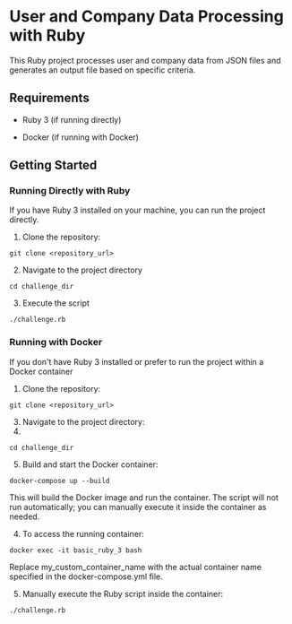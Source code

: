 
# User and Company Data Processing with Ruby



This Ruby project processes user and company data from JSON files and generates an output file based on specific criteria.



## Requirements



- Ruby 3 (if running directly)

- Docker (if running with Docker)



## Getting Started



### Running Directly with Ruby



If you have Ruby 3 installed on your machine, you can run the project directly.



1. Clone the repository:


`git clone <repository_url>`

2. Navigate to the project directory

`cd challenge_dir`

3. Execute the script

`./challenge.rb`

### Running with Docker

If  you  don't have Ruby 3 installed or prefer to run the project within a Docker container

1. Clone the repository:

`git clone <repository_url>`

3. Navigate to the project directory:
4.
`cd challenge_dir`

5. Build and start the Docker container:

`docker-compose up --build`

This will build the Docker image and run the container. The script will not run automatically; you can manually execute it inside the container as needed.

4. To access the running container:

`docker exec -it basic_ruby_3 bash`

Replace my_custom_container_name with the actual container name specified in the docker-compose.yml file.

5. Manually execute the Ruby script inside the container:

`./challenge.rb`